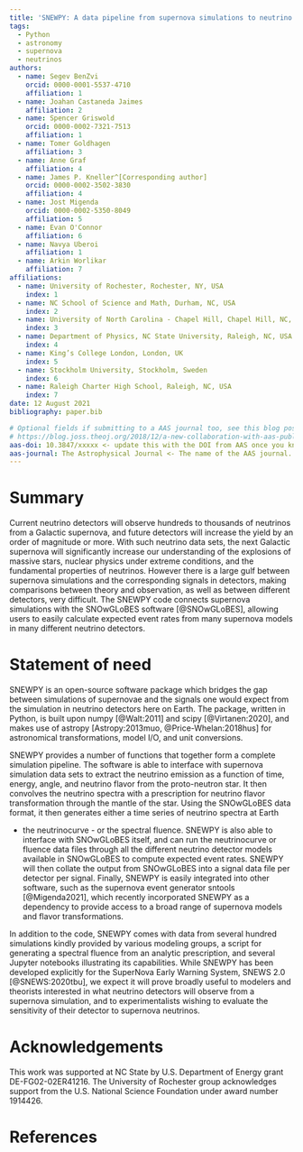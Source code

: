 ```yaml
---
title: 'SNEWPY: A data pipeline from supernova simulations to neutrino signals'
tags:
  - Python
  - astronomy
  - supernova
  - neutrinos
authors:
  - name: Segev BenZvi
    orcid: 0000-0001-5537-4710
    affiliation: 1
  - name: Joahan Castaneda Jaimes
    affiliation: 2
  - name: Spencer Griswold
    orcid: 0000-0002-7321-7513
    affiliation: 1
  - name: Tomer Goldhagen
    affiliation: 3
  - name: Anne Graf
    affiliation: 4
  - name: James P. Kneller^[Corresponding author]
    orcid: 0000-0002-3502-3830
    affiliation: 4
  - name: Jost Migenda
    orcid: 0000-0002-5350-8049
    affiliation: 5
  - name: Evan O'Connor
    affiliation: 6
  - name: Navya Uberoi
    affiliation: 1
  - name: Arkin Worlikar
    affiliation: 7
affiliations:
  - name: University of Rochester, Rochester, NY, USA
    index: 1
  - name: NC School of Science and Math, Durham, NC, USA
    index: 2
  - name: University of North Carolina - Chapel Hill, Chapel Hill, NC, USA
    index: 3
  - name: Department of Physics, NC State University, Raleigh, NC, USA
    index: 4
  - name: King’s College London, London, UK
    index: 5
  - name: Stockholm University, Stockholm, Sweden
    index: 6
  - name: Raleigh Charter High School, Raleigh, NC, USA
    index: 7
date: 12 August 2021
bibliography: paper.bib

# Optional fields if submitting to a AAS journal too, see this blog post:
# https://blog.joss.theoj.org/2018/12/a-new-collaboration-with-aas-publishing
aas-doi: 10.3847/xxxxx <- update this with the DOI from AAS once you know it.
aas-journal: The Astrophysical Journal <- The name of the AAS journal.
---
```



# Summary

Current neutrino detectors will observe hundreds to thousands of neutrinos
from a Galactic supernova, and future detectors will increase the yield by
an order of magnitude or more. With such neutrino data sets, the next
Galactic supernova will significantly increase our understanding of the
explosions of massive stars, nuclear physics under extreme conditions, and
the fundamental properties of neutrinos. However there is a large gulf
between supernova simulations and the corresponding signals in detectors,
making comparisons between theory and observation, as well as between
different detectors, very difficult. The SNEWPY code connects supernova
simulations with the SNOwGLoBES software [@SNOwGLoBES], allowing users to
easily calculate expected event rates from many supernova models in many
different neutrino detectors. 

# Statement of need

SNEWPY is an open-source software package which bridges the gap between
simulations of supernovae and the signals one would expect from the
simulation in neutrino detectors here on Earth. The package, written in
Python, is built upon numpy [@Walt:2011] and scipy [@Virtanen:2020], and
makes use of astropy [Astropy:2013muo, @Price-Whelan:2018hus] for
astronomical transformations, model I/O, and unit conversions.

SNEWPY provides a number of functions that together form a complete
simulation pipeline.  The software is able to interface with supernova
simulation data sets to extract the neutrino emission as a function of time,
energy, angle, and neutrino flavor from the proto-neutron star. It then
convolves the neutrino spectra with a prescription for neutrino flavor
transformation through the mantle of the star. Using the SNOwGLoBES data
format, it then generates either a time series of neutrino spectra at Earth
- the neutrinocurve - or the spectral fluence. SNEWPY is also able to
interface with SNOwGLoBES itself, and can run the neutrinocurve or fluence
data files through all the different neutrino detector models available in
SNOwGLoBES to compute expected event rates.  SNEWPY will then collate the
output from SNOwGLoBES into a signal data file per detector per signal.
Finally, SNEWPY is easily integrated into other software, such as the
supernova event generator sntools [@Migenda2021], which recently
incorporated SNEWPY as a dependency to provide access to a broad range of
supernova models and flavor transformations.

In addition to the code, SNEWPY comes with data from several hundred
simulations kindly provided by various modeling groups, a script for
generating a spectral fluence from an analytic prescription, and several
Jupyter notebooks illustrating its capabilities. While SNEWPY has been
developed explicitly for the SuperNova Early Warning System, SNEWS 2.0
[@SNEWS:2020tbu], we expect it will prove broadly useful to modelers and
theorists interested in what neutrino detectors will observe from a
supernova simulation, and to experimentalists wishing to evaluate the
sensitivity of their detector to supernova neutrinos. 

# Acknowledgements

This work was supported at NC State by U.S. Department of Energy grant
DE-FG02-02ER41216. The University of Rochester group acknowledges support
from the U.S. National Science Foundation under award number 1914426.

# References

